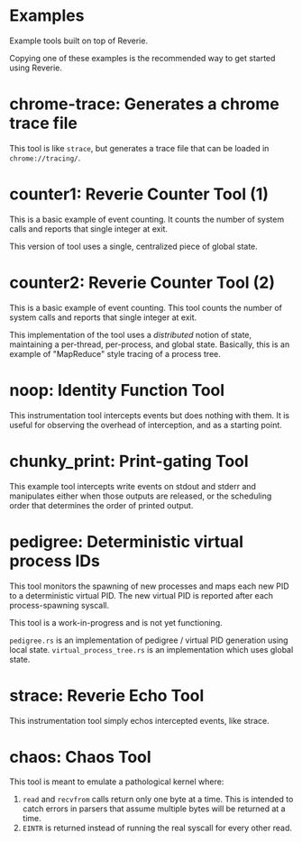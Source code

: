 # Examples

Example tools built on top of Reverie.

Copying one of these examples is the recommended way to get started using
Reverie.

# chrome-trace: Generates a chrome trace file

This tool is like `strace`, but generates a trace file that can be loaded in
`chrome://tracing/`.

# counter1: Reverie Counter Tool (1)

This is a basic example of event counting. It counts the number of system
calls and reports that single integer at exit.

This version of tool uses a single, centralized piece of global state.

# counter2: Reverie Counter Tool (2)

This is a basic example of event counting. This tool counts the number of
system calls and reports that single integer at exit.

This implementation of the tool uses a *distributed* notion of state,
maintaining a per-thread, per-process, and global state. Basically, this is
an example of "MapReduce" style tracing of a process tree.

# noop: Identity Function Tool

This instrumentation tool intercepts events but does nothing with them. It is
useful for observing the overhead of interception, and as a starting point.

# chunky_print: Print-gating Tool

This example tool intercepts write events on stdout and stderr and
manipulates either when those outputs are released, or the scheduling order
that determines the order of printed output.

# pedigree: Deterministic virtual process IDs

This tool monitors the spawning of new processes and maps each new PID to a
deterministic virtual PID. The new virtual PID is reported after each
process-spawning syscall.

This tool is a work-in-progress and is not yet functioning.

`pedigree.rs` is an implementation of pedigree / virtual PID generation using local state.
`virtual_process_tree.rs` is an implementation which uses global state.

# strace: Reverie Echo Tool

This instrumentation tool simply echos intercepted events, like strace.

# chaos: Chaos Tool

This tool is meant to emulate a pathological kernel where:

 1. `read` and `recvfrom` calls return only one byte at a time. This is
    intended to catch errors in parsers that assume multiple bytes will be
    returned at a time.
 2. `EINTR` is returned instead of running the real syscall for every other
    read.
